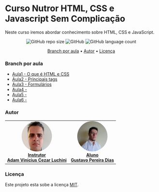 # Curso Nutror HTML, CSS e Javascript Sem Complicação
Neste curso iremos abordar conhecimento sobre HTML, CSS e JavaScript.

<p align="center">
	<img alt="GitHub repo size" src="https://img.shields.io/github/repo-size/gpd38/cursoNutrorHtmlCssJavascriptSemComplicacao">
	<img alt="GitHub" src="https://img.shields.io/github/license/gpd38/cursoNutrorHtmlCssJavascriptSemComplicacao">
	<img alt="GitHub language count" src="https://img.shields.io/github/languages/count/gpd38/cursoNutrorHtmlCssJavascriptSemComplicacao">
</p>

<p align="center">
	<a href="#Branch por aula">Branch por aula</a> •
	<a href="#Autor">Autor</a> •
	<a href="#Licença">Licença</a>
</p>

### Branch por aula

* [Aula1 - O que é HTML e CSS](https://github.com/gpd38/cursoNutrorHtmlCssJavascriptSemComplicacao/blob/main/codigo/aula1.md)
* [Aula2 - Principais tags](https://github.com/gpd38/cursoNutrorHtmlCssJavascriptSemComplicacao/blob/main/codigo/aula2.md)
* [Aula3 - Formulários](https://github.com/gpd38/cursoNutrorHtmlCssJavascriptSemComplicacao/blob/main/codigo/aula3.md)
* [Aula4 - ](ttps://github.com/gpd38/cursoNutrorHtmlCssJavascriptSemComplicacao/blob/main/codigo/aula4.md)
* [Aula5 - ](ttps://github.com/gpd38/cursoNutrorHtmlCssJavascriptSemComplicacao/blob/main/codigo/aula5.md)
* [Aula6 - ](ttps://github.com/gpd38/cursoNutrorHtmlCssJavascriptSemComplicacao/blob/main/codigo/aula6.md)

### Autor

<table>
	<tr>
		<td align="center">
			<a href="https://www.linkedin.com/in/adamviniciusqa/">
				<img style="border-radius: 50%;" src="https://github.com/gpd38/cursoNutrorLogicaDeProgramacao/blob/master/img/adam.png" width="100px;" alt=""/>
				<br /><b>Instrutor<br>Adam Vinicius Cezar Luchini</b>
			</a>
			<br />
		</td>
		<td align="center">
			<a href="https://www.linkedin.com/in/gustavopereiradias">
				<img style="border-radius: 50%;" src="https://github.com/gpd38/cursoNutrorLogicaDeProgramacao/blob/master/img/gustavo.png" width="100px;" alt=""/>
				<br /><b>Aluno<br>Gustavo Pereira Dias</b>
			</a>
			<br />
		</td>
	</tr>
</table>


### Licença

Este projeto esta sobe a licença [MIT](./LICENSE).
